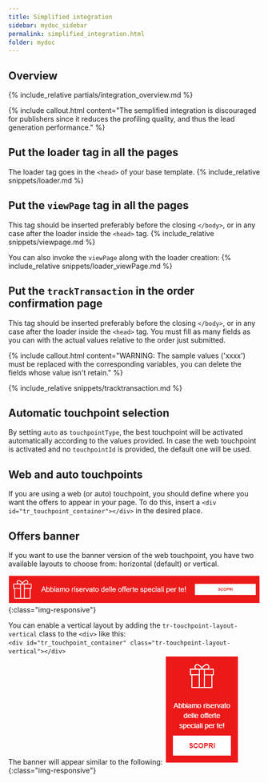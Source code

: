 ```yaml
---
title: Simplified integration
sidebar: mydoc_sidebar
permalink: simplified_integration.html
folder: mydoc
---
```


## Overview
{% include_relative partials/integration_overview.md %}

{% include callout.html content="The semplified integration is discouraged for publishers since it reduces the profiling quality, and thus the lead generation performance." %}

## Put the loader tag in all the pages
The loader tag goes in the `<head>` of your base template.
{% include_relative snippets/loader.md %}

## Put the `viewPage` tag in all the pages
This tag should be inserted preferably before the closing `</body>`, or in any case after the loader inside the `<head>` tag.
{% include_relative snippets/viewpage.md %}

You can also invoke the `viewPage` along with the loader creation:
{% include_relative snippets/loader_viewPage.md %}

## Put the `trackTransaction` in the order confirmation page
This tag should be inserted preferably before the closing `</body>`, or in any case after the loader inside the `<head>` tag.
You must fill as many fields as you can with the actual values relative to the order just submitted.

{% include callout.html content="WARNING: The sample values ('xxxx') must be replaced with the corresponding variables, you can delete the fields whose value isn't retain." %}

{% include_relative snippets/tracktransaction.md %}

## Automatic touchpoint selection
By setting `auto` as `touchpointType`, the best touchpoint will be activated automatically according to the values provided. In case the web touchpoint is activated and no `touchpointId` is provided, the default one will be used.

## Web and auto touchpoints
If you are using a web (or auto) touchpoint, you should define where you want the offers to appear in your page.
To do this, insert a `<div id="tr_touchpoint_container"></div>` in the desired place.

## Offers banner
If you want to use the banner version of the web touchpoint, you have two available layouts to choose from: horizontal (default) or vertical.

![Horizontal banner](images/banner_horizontal.png){:class="img-responsive"}

You can enable a vertical layout by adding the `tr-touchpoint-layout-vertical` class to the `<div>` like this:<br>
 `<div id="tr_touchpoint_container" class="tr-touchpoint-layout-vertical"></div>` <br>
The banner will appear similar to the following:
![Banner verticale](images/banner_vertical.png){:class="img-responsive"}